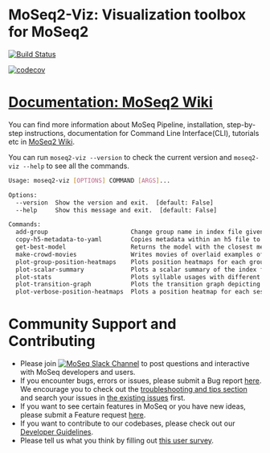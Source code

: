 # MoSeq2-Viz: Visualization toolbox for MoSeq2

[![Build Status](https://travis-ci.com/dattalab/moseq2-viz.svg?token=XJGe3NpjKFY5oYjdNcmg&branch=test-suite)](https://travis-ci.com/dattalab/moseq2-viz)

[![codecov](https://codecov.io/gh/dattalab/moseq2-viz/branch/test-suite/graph/badge.svg?token=jUx63Whtx4)](https://codecov.io/gh/dattalab/moseq2-viz)

# [Documentation: MoSeq2 Wiki](https://github.com/dattalab/moseq2-app/wiki)
You can find more information about MoSeq Pipeline, installation, step-by-step instructions, documentation for Command Line Interface(CLI), tutorials etc in [MoSeq2 Wiki](https://github.com/dattalab/moseq2-app/wiki).

You can run `moseq2-viz --version` to check the current version and `moseq2-viz --help` to see all the commands.
```bash
Usage: moseq2-viz [OPTIONS] COMMAND [ARGS]...

Options:
  --version  Show the version and exit.  [default: False]
  --help     Show this message and exit.  [default: False]

Commands:
  add-group                       Change group name in index file given a...
  copy-h5-metadata-to-yaml        Copies metadata within an h5 file to a...
  get-best-model                  Returns the model with the closest median...
  make-crowd-movies               Writes movies of overlaid examples of the...
  plot-group-position-heatmaps    Plots position heatmaps for each group in...
  plot-scalar-summary             Plots a scalar summary of the index file...
  plot-stats                      Plots syllable usages with different...
  plot-transition-graph           Plots the transition graph depicting the...
  plot-verbose-position-heatmaps  Plots a position heatmap for each session...
```

# Community Support and Contributing
- Please join [![MoSeq Slack Channel](https://img.shields.io/badge/slack-MoSeq-blue.svg?logo=slack)](https://moseqworkspace.slack.com) to post questions and interactive with MoSeq developers and users.
- If you encounter bugs, errors or issues, please submit a Bug report [here](https://github.com/dattalab/moseq2-app/issues/new/choose). We encourage you to check out the [troubleshooting and tips section](https://github.com/dattalab/moseq2-app/wiki/Troubleshooting-and-Tips) and search your issues in [the existing issues](https://github.com/dattalab/moseq2-app/issues) first.   
- If you want to see certain features in MoSeq or you have new ideas, please submit a Feature request [here](https://github.com/dattalab/moseq2-app/issues/new/choose).
- If you want to contribute to our codebases, please check out our [Developer Guidelines](https://github.com/dattalab/moseq2-app/wiki/MoSeq-Developer-Guidelines).
- Please tell us what you think by filling out [this user survey](https://forms.gle/FbtEN8E382y8jF3p6).

